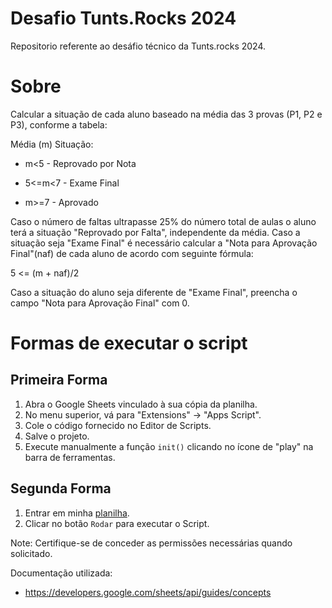 # Desafio Tunts.Rocks 2024

Repositorio referente ao desáfio técnico da Tunts.rocks 2024.

# Sobre

Calcular a situação de cada aluno baseado na média das 3 provas (P1, P2 e P3), conforme a tabela:

Média (m) Situação:

- m<5 - Reprovado por Nota

- 5<=m<7 - Exame Final

- m>=7 - Aprovado

Caso o número de faltas ultrapasse 25% do número total de aulas o aluno terá a situação "Reprovado por Falta", independente da média. Caso a situação seja "Exame Final" é necessário calcular a "Nota para Aprovação Final"(naf) de cada aluno de acordo com seguinte fórmula:

5 <= (m + naf)/2

Caso a situação do aluno seja diferente de "Exame Final", preencha o campo "Nota para Aprovação Final" com 0.

# Formas de executar o script

## Primeira Forma

  1. Abra o Google Sheets vinculado à sua cópia da planilha.
  2. No menu superior, vá para "Extensions" -> "Apps Script".
  3. Cole o código fornecido no Editor de Scripts.
  4. Salve o projeto.
  5. Execute manualmente a função `init()` clicando no ícone de "play" na barra de ferramentas.

## Segunda Forma

  1. Entrar em minha [planilha](https://docs.google.com/spreadsheets/d/15pCs_HLp92XSlz0K6XVfrb70G3USwcnyAX-OeHvPUL4/edit?usp=sharing).
  2. Clicar no botão `Rodar` para executar o Script.

Note: Certifique-se de conceder as permissões necessárias quando solicitado.

Documentação utilizada: 
- https://developers.google.com/sheets/api/guides/concepts
